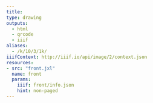 ```yaml
---
title:
type: drawing
outputs:
  - html
  - qrcode
  - iiif
aliases:
  - /k/10/3/1k/
iiifContext: http://iiif.io/api/image/2/context.json
resources:
- src: "front.jxl"
  name: front
  params:
    iiif: front/info.json
    hint: non-paged
---
```


